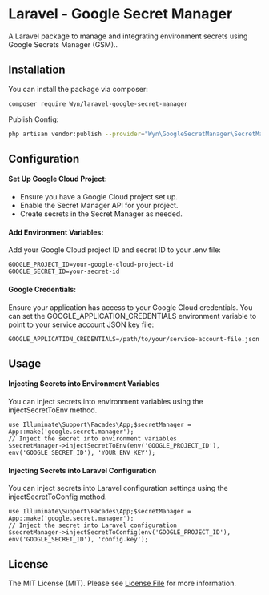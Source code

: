 # Laravel - Google Secret Manager

A Laravel package to manage and integrating environment secrets using Google Secrets Manager (GSM)..

## Installation

You can install the package via composer:

```bash
composer require Wyn/laravel-google-secret-manager
```

Publish Config:

```bash
php artisan vendor:publish --provider="Wyn\GoogleSecretManager\SecretManagerServiceProvider"
```

## Configuration

#### Set Up Google Cloud Project:

* Ensure you have a Google Cloud project set up.
* Enable the Secret Manager API for your project.
* Create secrets in the Secret Manager as needed.

#### Add Environment Variables:

Add your Google Cloud project ID and secret ID to your .env file:

```
GOOGLE_PROJECT_ID=your-google-cloud-project-id
GOOGLE_SECRET_ID=your-secret-id
```

#### Google Credentials:

Ensure your application has access to your Google Cloud credentials. You can set the GOOGLE_APPLICATION_CREDENTIALS environment variable to point to your service account JSON key file:

```
GOOGLE_APPLICATION_CREDENTIALS=/path/to/your/service-account-file.json

```

## Usage

#### Injecting Secrets into Environment Variables

You can inject secrets into environment variables using the injectSecretToEnv method.

```
use Illuminate\Support\Facades\App;$secretManager = App::make('google.secret.manager');
// Inject the secret into environment variables
$secretManager->injectSecretToEnv(env('GOOGLE_PROJECT_ID'), env('GOOGLE_SECRET_ID'), 'YOUR_ENV_KEY');
```

#### Injecting Secrets into Laravel Configuration

You can inject secrets into Laravel configuration settings using the injectSecretToConfig method.

```
use Illuminate\Support\Facades\App;$secretManager = App::make('google.secret.manager');
// Inject the secret into Laravel configuration
$secretManager->injectSecretToConfig(env('GOOGLE_PROJECT_ID'), env('GOOGLE_SECRET_ID'), 'config.key');
```

## License

The MIT License (MIT). Please see [License File](LICENSE.md) for more information.
